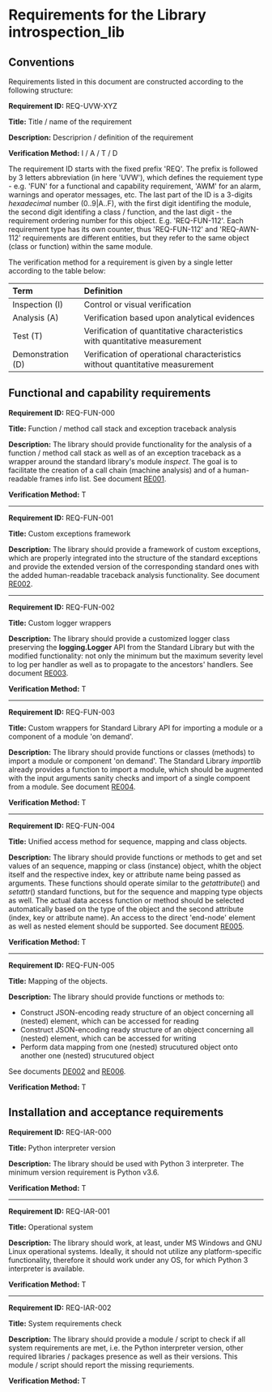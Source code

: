 # Requirements for the Library introspection_lib

## Conventions

Requirements listed in this document are constructed according to the following structure:

**Requirement ID:** REQ-UVW-XYZ

**Title:** Title / name of the requirement

**Description:** Descriprion / definition of the requirement

**Verification Method:** I / A / T / D

The requirement ID starts with the fixed prefix 'REQ'. The prefix is followed by 3 letters abbreviation (in here 'UVW'), which defines the requiement type - e.g. 'FUN' for a functional and capability requirement, 'AWM' for an alarm, warnings and operator messages, etc. The last part of the ID is a 3-digits *hexadecimal* number (0..9|A..F), with the first digit identifing the module, the second digit identifing a class / function, and the last digit - the requirement ordering number for this object. E.g. 'REQ-FUN-112'. Each requirement type has its own counter, thus 'REQ-FUN-112' and 'REQ-AWN-112' requirements are different entities, but they refer to the same object (class or function) within the same module.

The verification method for a requirement is given by a single letter according to the table below:

| **Term**          | **Definition**                                                               |
| :---------------- | :--------------------------------------------------------------------------- |
| Inspection (I)    | Control or visual verification                                               |
| Analysis (A)      | Verification based upon analytical evidences                                 |
| Test (T)          | Verification of quantitative characteristics with quantitative measurement   |
| Demonstration (D) | Verification of operational characteristics without quantitative measurement |

## Functional and capability requirements

**Requirement ID:** REQ-FUN-000

**Title:** Function / method call stack and exception traceback analysis

**Description:** The library should provide functionality for the analysis of a function / method call stack as well as of an exception traceback as a wrapper around the standard library's module *inspect*. The goal is to facilitate the creation of a call chain (machine analysis) and of a human-readable frames info list. See document [RE001](./RE001_traceback_requirements.md).

**Verification Method:** T

---

**Requirement ID:** REQ-FUN-001

**Title:** Custom exceptions framework

**Description:** The library should provide a framework of custom exceptions, which are properly integrated into the structure of the standard exceptions and provide the extended version of the corresponding standard ones with the added human-readable traceback analysis functionality. See document [RE002](./RE002_base_exceptions_requirements.md).

---

**Requirement ID:** REQ-FUN-002

**Title:** Custom logger wrappers

**Description:** The library should provide a customized logger class preserving the **logging.Logger** API from the Standard Library but with the modified functionality: not only the minimum but the maximum severity level to log per handler as well as to propagate to the ancestors' handlers. See document [RE003](./RE003_logging_requirements.md).

**Verification Method:** T

---

**Requirement ID:** REQ-FUN-003

**Title:** Custom wrappers for Standard Library API for importing a module or a component of a module 'on demand'.

**Description:** The library should provide functions or classes (methods) to import a module or component 'on demand'. The Standard Library *importlib* already provides a function to import a module, which should be augmented with the input arguments sanity checks and import of a single compoent from a module. See document [RE004](./RE004_dynamic_import_requirements.md).

**Verification Method:** T

---

**Requirement ID:** REQ-FUN-004

**Title:** Unified access method for sequence, mapping and class objects.

**Description:** The library should provide functions or methods to get and set values of an sequence, mapping or class (instance) object, whith the object itself and the respective index, key or attribute name being passed as arguments. These functions should operate similar to the *getattribute*() and *setattr*() standard functions, but for the sequence and mapping type objects as well. The actual data access function or method should be selected automatically based on the type of the object and the second attribute (index, key or attribute name). An access to the direct 'end-node' element as well as nested element should be supported. See document [RE005](./RE005_universal_access_requirements.md).

**Verification Method:** T

---

**Requirement ID:** REQ-FUN-005

**Title:** Mapping of the objects.

**Description:** The library should provide functions or methods to:

* Construct JSON-encoding ready structure of an object concerning all (nested) element, which can be accessed for reading
* Construct JSON-encoding ready structure of an object concerning all (nested) element, which can be accessed for writing
* Perform data mapping from one (nested) strucutured object onto another one (nested) strucutured object

See documents [DE002](../Design/DE002_structure_map.md) and [RE006](./RE006_structure_map_requirements.md).

**Verification Method:** T

## Installation and acceptance requirements

**Requirement ID:** REQ-IAR-000

**Title:** Python interpreter version

**Description:** The library should be used with Python 3 interpreter. The minimum version requirement is Python v3.6.

**Verification Method:** T

---

**Requirement ID:** REQ-IAR-001

**Title:** Operational system

**Description:** The library should work, at least, under MS Windows and GNU Linux operational systems. Ideally, it should not utilize any platform-specific functionality, therefore it should work under any OS, for which Python 3 interpreter is available.

**Verification Method:** T

---

**Requirement ID:** REQ-IAR-002

**Title:** System requirements check

**Description:** The library should provide a module / script to check if all system requirements are met, i.e. the Python interpreter version, other required libraries / packages presence as well as their versions. This module / script should report the missing requriements.

**Verification Method:** T
